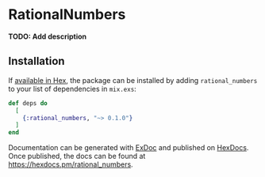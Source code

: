 # RationalNumbers

**TODO: Add description**

## Installation

If [available in Hex](https://hex.pm/docs/publish), the package can be installed
by adding `rational_numbers` to your list of dependencies in `mix.exs`:

```elixir
def deps do
  [
    {:rational_numbers, "~> 0.1.0"}
  ]
end
```

Documentation can be generated with [ExDoc](https://github.com/elixir-lang/ex_doc)
and published on [HexDocs](https://hexdocs.pm). Once published, the docs can
be found at <https://hexdocs.pm/rational_numbers>.

